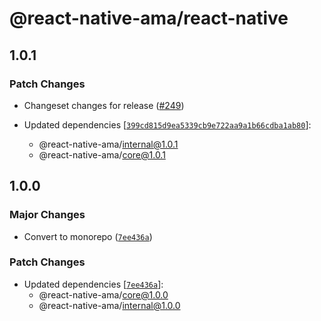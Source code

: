 # @react-native-ama/react-native

## 1.0.1

### Patch Changes

- Changeset changes for release ([#249](https://github.com/FormidableLabs/react-native-ama/pull/249))

- Updated dependencies [[`399cd815d9ea5339cb9e722aa9a1b66cdba1ab80`](https://github.com/FormidableLabs/react-native-ama/commit/399cd815d9ea5339cb9e722aa9a1b66cdba1ab80)]:
  - @react-native-ama/internal@1.0.1
  - @react-native-ama/core@1.0.1

## 1.0.0

### Major Changes

- Convert to monorepo ([`7ee436a`](https://github.com/FormidableLabs/react-native-ama/commit/7ee436a6c6cce5b68ed265d434890e9c854b24e3))

### Patch Changes

- Updated dependencies [[`7ee436a`](https://github.com/FormidableLabs/react-native-ama/commit/7ee436a6c6cce5b68ed265d434890e9c854b24e3)]:
  - @react-native-ama/core@1.0.0
  - @react-native-ama/internal@1.0.0
